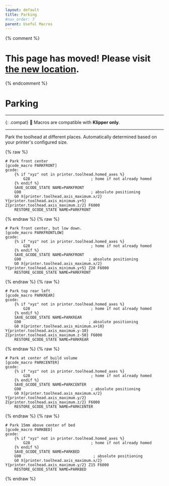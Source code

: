 ```yaml
---
layout: default
title: Parking
#nav_order: 7
parent: Useful Macros
---
```

{% comment %} 
# This page has moved! Please visit [the new location](https://ellis3dp.com/Print-Tuning-Guide/articles/useful_macros/parking.html).
{% endcomment %}
# Parking

---

{: .compat}
:dizzy: Macros are compatible with **Klipper only**.

---

Park the toolhead at different places. Automatically determined based on your printer's configured size.

{% raw %}
```
# Park front center
[gcode_macro PARKFRONT]
gcode:
    {% if "xyz" not in printer.toolhead.homed_axes %}
        G28                           ; home if not already homed
    {% endif %}
    SAVE_GCODE_STATE NAME=PARKFRONT
    G90                               ; absolute positioning
    G0 X{printer.toolhead.axis_maximum.x/2} Y{printer.toolhead.axis_minimum.y+5} Z{printer.toolhead.axis_maximum.z/2} F6000        
    RESTORE_GCODE_STATE NAME=PARKFRONT
```
{% endraw %}
{% raw %}
```
# Park front center, but low down.
[gcode_macro PARKFRONTLOW]
gcode:
    {% if "xyz" not in printer.toolhead.homed_axes %}
        G28                           ; home if not already homed
    {% endif %}
    SAVE_GCODE_STATE NAME=PARKFRONT
    G90                              ; absolute positioning
    G0 X{printer.toolhead.axis_maximum.x/2} Y{printer.toolhead.axis_minimum.y+5} Z20 F6000                                     
    RESTORE_GCODE_STATE NAME=PARKFRONT
```
{% endraw %}
{% raw %}
```
# Park top rear left
[gcode_macro PARKREAR]
gcode:
    {% if "xyz" not in printer.toolhead.homed_axes %}
        G28                           ; home if not already homed
    {% endif %}
    SAVE_GCODE_STATE NAME=PARKREAR
    G90                              ; absolute positioning
    G0 X{printer.toolhead.axis_minimum.x+10} Y{printer.toolhead.axis_maximum.y-10} Z{printer.toolhead.axis_maximum.z-50} F6000     
    RESTORE_GCODE_STATE NAME=PARKREAR
```
{% endraw %}
{% raw %}
```
# Park at center of build volume
[gcode_macro PARKCENTER]
gcode:
    {% if "xyz" not in printer.toolhead.homed_axes %}
        G28                           ; home if not already homed
    {% endif %}
    SAVE_GCODE_STATE NAME=PARKCENTER
    G90                               ; absolute positioning
    G0 X{printer.toolhead.axis_maximum.x/2} Y{printer.toolhead.axis_maximum.y/2} Z{printer.toolhead.axis_maximum.z/2} F6000    
    RESTORE_GCODE_STATE NAME=PARKCENTER
```
{% endraw %}
{% raw %}
```
# Park 15mm above center of bed
[gcode_macro PARKBED]
gcode:
    {% if "xyz" not in printer.toolhead.homed_axes %}
        G28                           ; home if not already homed
    {% endif %}
    SAVE_GCODE_STATE NAME=PARKBED
    G90                                ; absolute positioning
    G0 X{printer.toolhead.axis_maximum.x/2} Y{printer.toolhead.axis_maximum.y/2} Z15 F6000                                     
    RESTORE_GCODE_STATE NAME=PARKBED
```
{% endraw %}
